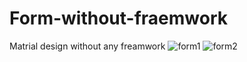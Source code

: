 # Form-without-fraemwork
Matrial design without any freamwork 
![form1](https://cloud.githubusercontent.com/assets/22420836/23306570/65f14d38-faa4-11e6-98bf-b4254e8a57e6.png)
![form2](https://cloud.githubusercontent.com/assets/22420836/23306572/67b4b510-faa4-11e6-9734-35019f64b53c.png)
